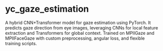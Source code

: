 # yc_gaze_estimation
A hybrid CNN+Transformer model for gaze estimation using PyTorch. It predicts gaze direction from eye images, leveraging CNNs for local feature extraction and Transformers for global context. Trained on MPIIGaze and MPIIFaceGaze with custom preprocessing, angular loss, and flexible training scripts.
